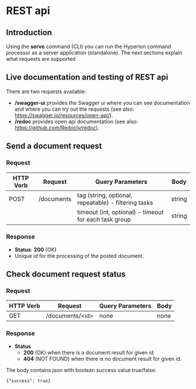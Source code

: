 # REST api

## Introduction

Using the **serve** command (CLI) you can run the Hyperion command processor
as a server application (standalone). The next sections explain what requests
are supported

## Live documentation and testing of REST api

There are two requests available:

 * **/swagger-ui** provides the Swagger ui where you can see documentation and
   where you can try out the requests (see also: https://swagger.io/resources/open-api/).
 * **/redoc** provides open api documentation (see also: https://github.com/Redocly/redoc).

## Send a document request

### Request

| HTTP Verb | Request | Query Parameters | Body
| --------- | ------- | ---------------- | ----
|  POST      | /documents | tag (string, optional, repeatable) - filtering tasks| string
|            |            | timeout (int, optional) - timeout for each task group | string

### Response

 * **Status**: **200** (OK)
 * Unique id for the processing of the posted document.


## Check document request status

### Request

| HTTP Verb | Request | Query Parameters | Body
| --------- | ------- | ---------------- | ----
|  GET      | /documents/\<id\> | none | none

### Response

 * **Status**
   * **200** (OK) when there is a document result for given id.
   * **404** (NOT FOUND) when there is no document result for given id.
    
The body contains json with boolean success value true/false:

```
{"success": true}
```
